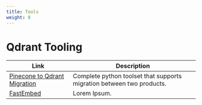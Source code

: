 ```yaml
---
title: Tools
weight: 8
---
```


# Qdrant Tooling

| Link | Description                  | 
|------|------------------------------|
| [Pinecone to Qdrant Migration](https://github.com/NirantK/qdrant_tools)       | Complete python toolset that supports migration between two products.       | 
| [FastEmbed](https://gpt-index.readthedocs.io/en/latest/examples/vector_stores/QdrantIndexDemo.html)   | Lorem Ipsum.    | 
